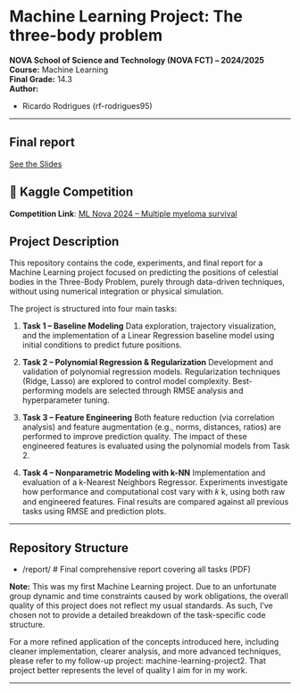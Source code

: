 # Machine Learning Project: The three-body problem  
**NOVA School of Science and Technology (NOVA FCT) – 2024/2025**  
**Course:** Machine Learning  
**Final Grade:** 14.3   
**Author:** 
  - Ricardo Rodrigues (rf-rodrigues95)
---

## Final report

[See the Slides](./report/novafct-ml24-paper59.pdf)

## 📂 Kaggle Competition

**Competition Link**: [ML Nova 2024 – Multiple myeloma survival](https://www.kaggle.com/competitions/machine-learning-nova-2024-the-three-body-proble)

## Project Description

This repository contains the code, experiments, and final report for a Machine Learning project focused on predicting the positions of celestial bodies in the Three-Body Problem, purely through data-driven techniques, without using numerical integration or physical simulation.

The project is structured into four main tasks:

1. **Task 1 – Baseline Modeling**
Data exploration, trajectory visualization, and the implementation of a Linear Regression baseline model using initial conditions to predict future positions.

2. **Task 2 – Polynomial Regression & Regularization**
Development and validation of polynomial regression models. Regularization techniques (Ridge, Lasso) are explored to control model complexity. Best-performing models are selected through RMSE analysis and hyperparameter tuning.

3. **Task 3 – Feature Engineering**
Both feature reduction (via correlation analysis) and feature augmentation (e.g., norms, distances, ratios) are performed to improve prediction quality. The impact of these engineered features is evaluated using the polynomial models from Task 2.

4. **Task 4 – Nonparametric Modeling with k-NN**
Implementation and evaluation of a k-Nearest Neighbors Regressor. Experiments investigate how performance and computational cost vary with 
𝑘
k, using both raw and engineered features. Final results are compared against all previous tasks using RMSE and prediction plots.


---

## Repository Structure

- /report/ # Final comprehensive report covering all tasks (PDF)


**Note:** This was my first Machine Learning project. Due to an unfortunate group dynamic and time constraints caused by work obligations, the overall quality of this project does not reflect my usual standards. As such, I’ve chosen not to provide a detailed breakdown of the task-specific code structure.

For a more refined application of the concepts introduced here, including cleaner implementation, clearer analysis, and more advanced techniques, please refer to my follow-up project: machine-learning-project2. That project better represents the level of quality I aim for in my work.

---
